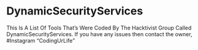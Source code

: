 # DynamicSecurityServices
This Is A List Of Tools That’s Were Coded By The Hacktivist Group Called DynamicSecurityServices. If you have any issues then contact the owner, #Instagram “CodingUrLife”
